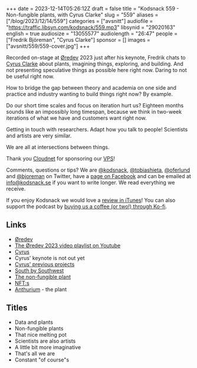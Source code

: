 +++
date = 2023-12-14T05:26:12Z
draft = false
title = "Kodsnack 559 - Non-fungible plants, with Cyrus Clarke"
slug = "559"
aliases = ["/blog/2023/12/14/559"]
categories = ["avsnitt"]
audiofile = "https://traffic.libsyn.com/kodsnack/559.mp3"
libsynid = "29020163"
english = true
audiosize = "13055577"
audiolength = "26:47"
people = ["Fredrik Björeman", "Cyrus Clarke"]
sponsor = []
images = ["avsnitt/559/559-cover.jpg"]
+++

Recorded on-stage at [Øredev](https://oredev.org/) 2023 just after his keynote, Fredrik chats to [Cyrus Clarke](https://cyrus.website/) about plants, imagining things, exploring, and building. And not presenting speculative things as possible here right now. Daring to not be useful right now.

How to bridge the gap between theory and academia on one side and practice and industry wanting to build things right now? By example.

Do our short time scales and focus on iteration hurt us? Eighteen months sounds like an impossibly long timespan, because we think in two-week iterations of what we have and customers want right now.

Getting in touch with researchers. Adapt how you talk to people! Scientists and artists are very similar.

We are all at intersections between things.

Thank you [Cloudnet](http://www.cloudnet.se) for sponsoring our [VPS](http://en.wikipedia.org/wiki/Virtual_private_server)!

Comments, questions or tips? We are [@kodsnack](https://www.twitter.com/kodsnack), [@tobiashieta](https://www.twitter.com/tobiashieta), [@oferlund](https://twitter.com/oferlund) and [@bjoreman](https://www.twitter.com/bjoreman) on Twitter, have a [page on Facebook](https://www.facebook.com/kodsnack) and can be emailed at [info@kodsnack.se](mailto:info@kodsnack.se) if you want to write longer. We read everything we receive.

If you enjoy Kodsnack we would love a [review in iTunes](http://itunes.apple.com/se/podcast/kodsnack/id561631498?l=en)! You can also support the podcast by <a href="https://ko-fi.com/kodsnack" rel="payment">buying us a coffee (or two!) through Ko-fi</a>.

## Links ##
* [Øredev](https://oredev.org/)
* [The Øredev 2023 video playlist on Youtube](https://www.youtube.com/playlist?list=PLOUKmSqExtAF6tWa1TBElW4m5q1_-Pit3)
* [Cyrus](https://cyrus.website/)
* Cyrus' keynote is not out yet
* [Cyrus' previous projects](https://cyrus.website/#projects)
* [South by Southwest](https://en.wikipedia.org/wiki/South_by_Southwest)
* [The non-fungible plant](https://growyourown.cloud/non-fungible-plants/)
* [NFT:s](https://en.wikipedia.org/wiki/Non-fungible_token)
* [Anthurium](https://en.wikipedia.org/wiki/Anthurium) - the plant

## Titles ##
* Data and plants
* Non-fungible plants
* That nice melting pot
* Scientists are also artists
* A little bit more imaginative
* That's all we are
* Constant "of course"s